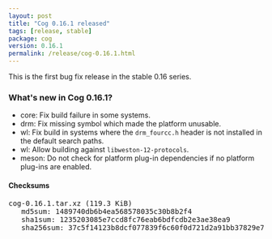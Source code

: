 ```yaml
---
layout: post
title: "Cog 0.16.1 released"
tags: [release, stable]
package: cog
version: 0.16.1
permalink: /release/cog-0.16.1.html
---
```


This is the first bug fix release in the stable 0.16 series.

### What's new in Cog 0.16.1?

- core: Fix build failure in some systems.
- drm: Fix missing symbol which made the platform unusable.
- wl: Fix build in systems where the `drm_fourcc.h` header is not installed
  in the default search paths.
- wl: Allow building against `libweston-12-protocols`.
- meson: Do not check for platform plug-in dependencies if no platform
  plug-ins are enabled.

#### Checksums

<pre>
cog-0.16.1.tar.xz (119.3 KiB)
   md5sum: 1489740db6b4ea568578035c30b8b2f4
   sha1sum: 1235203085e7ccd8fc76eab6bdfcdb2e3ae38ea9
   sha256sum: 37c5f14123b8dcf077839f6c60f0d721d2a91bb37829e796f420126e6b0d38b5
</pre>
